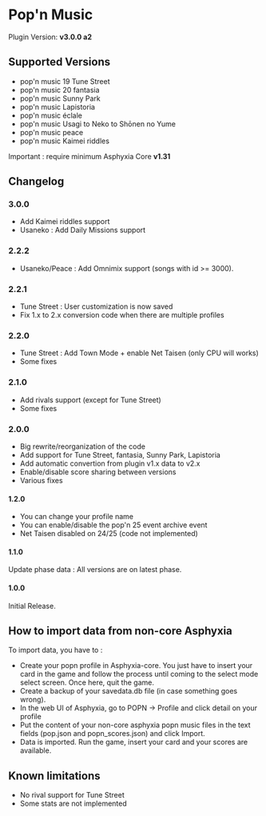 # Pop'n Music

Plugin Version: **v3.0.0 a2**

## Supported Versions
- pop'n music 19 Tune Street
- pop'n music 20 fantasia
- pop'n music Sunny Park
- pop'n music Lapistoria
- pop'n music éclale
- pop'n music Usagi to Neko to Shōnen no Yume
- pop'n music peace
- pop'n music Kaimei riddles

Important : require minimum Asphyxia Core **v1.31**

## Changelog

### 3.0.0
* Add Kaimei riddles support
* Usaneko : Add Daily Missions support

### 2.2.2
* Usaneko/Peace : Add Omnimix support (songs with id >= 3000).

### 2.2.1
* Tune Street : User customization is now saved
* Fix 1.x to 2.x conversion code when there are multiple profiles

### 2.2.0
* Tune Street : Add Town Mode + enable Net Taisen (only CPU will works)
* Some fixes

### 2.1.0
* Add rivals support (except for Tune Street)
* Some fixes

### 2.0.0
* Big rewrite/reorganization of the code
* Add support for Tune Street, fantasia, Sunny Park, Lapistoria
* Add automatic convertion from plugin v1.x data to v2.x
* Enable/disable score sharing between versions
* Various fixes

#### 1.2.0
* You can change your profile name
* You can enable/disable the pop'n 25 event archive event
* Net Taisen disabled on 24/25 (code not implemented)

#### 1.1.0
Update phase data : All versions are on latest phase.

#### 1.0.0
Initial Release.

## How to import data from non-core Asphyxia
To import data, you have to :
* Create your popn profile in Asphyxia-core. You just have to insert your card in the game and follow the process until coming to the select mode select screen. Once here, quit the game.
* Create a backup of your savedata.db file (in case something goes wrong).
* In the web UI of Asphyxia, go to POPN -> Profile and click detail on your profile
* Put the content of your non-core asphyxia popn music files in the text fields (pop.json and popn_scores.json) and click Import.
* Data is imported. Run the game, insert your card and your scores are available.

## Known limitations
* No rival support for Tune Street
* Some stats are not implemented